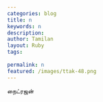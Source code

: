 ```yaml
---
categories: blog
title: n
keywords: n
description: 
author: Tamilan
layout: Ruby
tags: 
 
permalink: n
featured: /images/ttak-48.png
---
```

  
நைட்ரஜன்  

